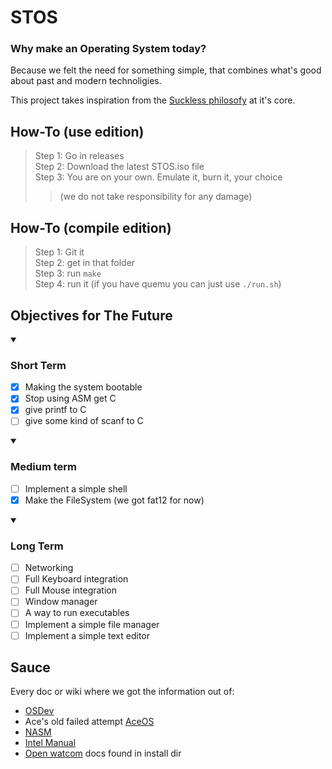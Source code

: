# STOS

### Why make an Operating System today?

Because we felt the need for something simple, that combines what's good about  past and modern technoligies.

This project takes inspiration from the [Suckless philosofy](https://suckless.org) at it's core.


## How-To (use edition)
> Step 1: Go in releases  
> Step 2: Download the latest STOS.iso file  
> Step 3: You are on your own. Emulate it, burn it, your choice  
>> (we do not take responsibility for any damage)  

## How-To (compile edition)
> Step 1: Git it  
> Step 2: get in that folder  
> Step 3: run `make`   
> Step 4: run it (if you have quemu you can just use `./run.sh`)   


## Objectives for The Future
<details open>

<summary><h3>Short Term</h3></summary>

- [x] Making the system bootable 
- [x] Stop using ASM get C
- [x] give printf to C
- [ ] give some kind of scanf to C

</details>
<details open>

<summary><h3>Medium term</h3></summary>

- [ ] Implement a simple shell
- [x] Make the FileSystem (we got fat12 for now)

</details>
<details open>

<summary><h3>Long Term</h3></summary>

- [ ] Networking
- [ ] Full Keyboard integration
- [ ] Full Mouse integration
- [ ] Window manager
- [ ] A way to run executables
- [ ] Implement a simple file manager
- [ ] Implement a simple text editor

</details>

## Sauce
Every doc or wiki where we got the information out of:
- [OSDev](https://osdev.org)
- Ace's old failed attempt [AceOS](https://github.com/Ace-69/AceOS)
- [NASM](https://www.nasm.us/pub/nasm/releasebuilds/2.16.03/doc/nasmdoc.pdf)
- [Intel Manual](https://www.intel.com/content/www/us/en/developer/articles/technical/intel-sdm.html#combined)
- [Open watcom](https://github.com/open-watcom/open-watcom-v2) docs found in install dir
